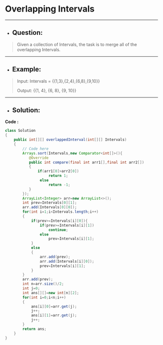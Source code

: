 # Overlapping Intervals
---
- ## Question:
> Given a collection of Intervals, the task is to merge all of the overlapping Intervals.
---
- ## Example:
> Input:
Intervals = {{1,3},{2,4},{6,8},{9,10}}
>
> Output: {{1, 4}, {6, 8}, {9, 10}}
---
- ## Solution:
**Code :**
```java
class Solution
{
    public int[][] overlappedInterval(int[][] Intervals)
    {
        // Code here
        Arrays.sort(Intervals,new Comparator<int[]>(){
           @Override
           public int compare(final int arr1[],final int arr2[])
           {
               if(arr1[0]>arr2[0])
                    return 1;
                else
                    return -1;
           }
        });
        ArrayList<Integer> arr=new ArrayList<>();
        int prev=Intervals[0][1];
        arr.add(Intervals[0][0]);
        for(int i=1;i<Intervals.length;i++)
        {
            if(prev>=Intervals[i][0]){
                if(prev>=Intervals[i][1])
                    continue;
                else
                    prev=Intervals[i][1];
            }
            else
            {
                arr.add(prev);
                arr.add(Intervals[i][0]);
                prev=Intervals[i][1];
            }
        }
        arr.add(prev);
        int n=arr.size()/2;
        int j=0;
        int ans[][]=new int[n][2];
        for(int i=0;i<n;i++)
        {
            ans[i][0]=arr.get(j);
            j++;
            ans[i][1]=arr.get(j);
            j++;
        }
        return ans;
    }
}
